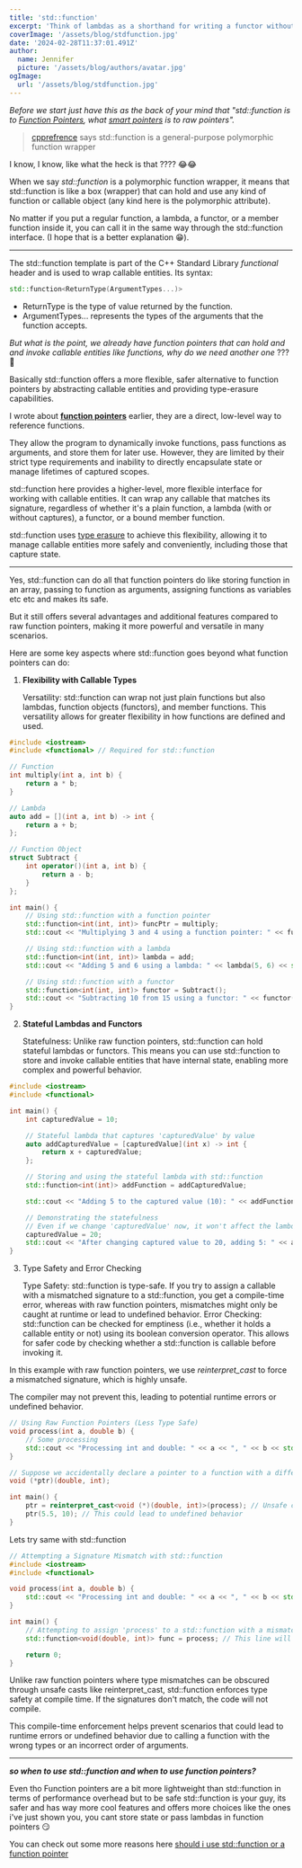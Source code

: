 ```yaml
---
title: 'std::function'
excerpt: 'Think of lambdas as a shorthand for writing a functor without needing to define a struct or class'
coverImage: '/assets/blog/stdfunction.jpg'
date: '2024-02-28T11:37:01.491Z'
author:
  name: Jennifer
  picture: '/assets/blog/authors/avatar.jpg'
ogImage:
  url: '/assets/blog/stdfunction.jpg'
---
```



_Before we start just have this as the back of your mind that "std::function is to [Function Pointers](/posts/functionpointer/), what [smart pointers](/posts/pointers) is to raw pointers"._

> [cpprefrence](https://en.cppreference.com/w/cpp/utility/functional/function) says  std::function is a general-purpose polymorphic function wrapper

I know, I know, like what the heck is that ???? 😂😂

When we say _std::function_ is a polymorphic function wrapper, it means that std::function is like a box (wrapper) that can hold and use any kind of function or callable object (any kind here is the polymorphic attribute). 

No matter if you put a regular function, a lambda, a functor, or a member function inside it, you can call it in the same way through the std::function interface. (I hope that is a better explanation 😁).

---
The std::function template is part of the C++ Standard Library _functional_ header and is used to wrap callable entities. Its syntax:

```cpp
std::function<ReturnType(ArgumentTypes...)>
```

- ReturnType is the type of value returned by the function.
- ArgumentTypes... represents the types of the arguments that the function accepts.

_But what is the point, we already have function pointers that can hold and and invoke callable entities like functions, why do we need another one_ ??? 🥲

Basically std::function offers a more flexible, safer alternative to function pointers by abstracting callable entities and providing type-erasure capabilities.

I wrote about **[function pointers](/posts/functionpointer/)** earlier, they are a direct, low-level way to reference functions. 

They allow the program to dynamically invoke functions, pass functions as arguments, and store them for later use. However, they are limited by their strict type requirements and inability to directly encapsulate state or manage lifetimes of captured scopes.
 
std::function here provides a higher-level, more flexible interface for working with callable entities. It can wrap any callable that matches its signature, regardless of whether it's a plain function, a lambda (with or without captures), a functor, or a bound member function. 

std::function uses [type erasure](https://en.wikipedia.org/wiki/Type_erasure) to achieve this flexibility, allowing it to manage callable entities more safely and conveniently, including those that capture state.

---
Yes, std::function can do all that function pointers do like storing function in an array, passing to function as arguments, assigning functions as variables etc etc and makes its safe. 

But it still offers several advantages and additional features compared to raw function pointers, making it more powerful and versatile in many scenarios. 

Here are some key aspects where std::function goes beyond what function pointers can do:

1. **Flexibility with Callable Types**

    Versatility: std::function can wrap not just plain functions but also lambdas, function objects (functors), and member functions. This versatility allows for greater flexibility in how functions are defined and used.

```cpp
#include <iostream>
#include <functional> // Required for std::function

// Function
int multiply(int a, int b) {
    return a * b;
}

// Lambda
auto add = [](int a, int b) -> int {
    return a + b;
};

// Function Object
struct Subtract {
    int operator()(int a, int b) {
        return a - b;
    }
};

int main() {
    // Using std::function with a function pointer
    std::function<int(int, int)> funcPtr = multiply;
    std::cout << "Multiplying 3 and 4 using a function pointer: " << funcPtr(3, 4) << std::endl;

    // Using std::function with a lambda
    std::function<int(int, int)> lambda = add;
    std::cout << "Adding 5 and 6 using a lambda: " << lambda(5, 6) << std::endl;

    // Using std::function with a functor
    std::function<int(int, int)> functor = Subtract();
    std::cout << "Subtracting 10 from 15 using a functor: " << functor(15, 10) << std::endl;
}
```

2. **Stateful Lambdas and Functors**

    Statefulness: Unlike raw function pointers, std::function can hold stateful lambdas or functors. This means you can use std::function to store and invoke callable entities that have internal state, enabling more complex and powerful behavior.

```cpp
#include <iostream>
#include <functional>

int main() {
    int capturedValue = 10;

    // Stateful lambda that captures 'capturedValue' by value
    auto addCapturedValue = [capturedValue](int x) -> int {
        return x + capturedValue;
    };

    // Storing and using the stateful lambda with std::function
    std::function<int(int)> addFunction = addCapturedValue;

    std::cout << "Adding 5 to the captured value (10): " << addFunction(5) << std::endl;

    // Demonstrating the statefulness
    // Even if we change 'capturedValue' now, it won't affect the lambda, as it captured the value at the point of its creation
    capturedValue = 20;
    std::cout << "After changing captured value to 20, adding 5: " << addFunction(5) << std::endl;
}
```

3. Type Safety and Error Checking

    Type Safety: std::function is type-safe. If you try to assign a callable with a mismatched signature to a std::function, you get a compile-time error, whereas with raw function pointers, mismatches might only be caught at runtime or lead to undefined behavior.
    Error Checking: std::function can be checked for emptiness (i.e., whether it holds a callable entity or not) using its boolean conversion operator. This allows for safer code by checking whether a std::function is callable before invoking it.

In this example with raw function pointers, we use _reinterpret_cast_ to force a mismatched signature, which is highly unsafe. 

The compiler may not prevent this, leading to potential runtime errors or undefined behavior.
```cpp
// Using Raw Function Pointers (Less Type Safe)
void process(int a, double b) {
    // Some processing
    std::cout << "Processing int and double: " << a << ", " << b << std::endl;
}

// Suppose we accidentally declare a pointer to a function with a different signature
void (*ptr)(double, int);

int main() {
    ptr = reinterpret_cast<void (*)(double, int)>(process); // Unsafe casting, compiler might not catch this
    ptr(5.5, 10); // This could lead to undefined behavior
}
```
Lets try same with std::function 

```cpp
// Attempting a Signature Mismatch with std::function
#include <iostream>
#include <functional>

void process(int a, double b) {
    std::cout << "Processing int and double: " << a << ", " << b << std::endl;
}

int main() {
    // Attempting to assign 'process' to a std::function with a mismatched signature
    std::function<void(double, int)> func = process; // This line will not compile

    return 0;
}
```

Unlike raw function pointers where type mismatches can be obscured through unsafe casts like reinterpret_cast, std::function enforces type safety at compile time. If the signatures don't match, the code will not compile.

This compile-time enforcement helps prevent scenarios that could lead to runtime errors or undefined behavior due to calling a function with the wrong types or an incorrect order of arguments.

---
**_so when to use std::function and when to use function pointers?_**

Even tho Function pointers are a bit more lightweight than std::function in terms of performance overhead but to be safe std::function is your guy, its safer and has way more cool features and offers more choices like the ones i've just shown you, you cant store state or pass lambdas in function pointers 😏

You can check out some more reasons here [should i use std::function or a function pointer](https://stackoverflow.com/questions/25848690/should-i-use-stdfunction-or-a-function-pointer-in-c)